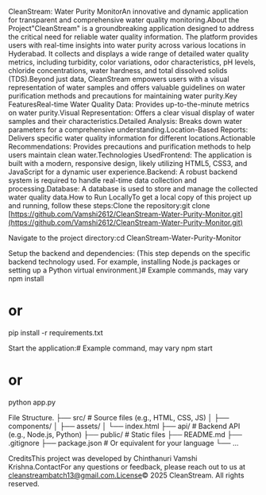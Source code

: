 CleanStream: Water Purity MonitorAn innovative and dynamic application for transparent and comprehensive water quality monitoring.About the Project"CleanStream" is a groundbreaking application designed to address the critical need for reliable water quality information. The platform provides users with real-time insights into water purity across various locations in Hyderabad. It collects and displays a wide range of detailed water quality metrics, including turbidity, color variations, odor characteristics, pH levels, chloride concentrations, water hardness, and total dissolved solids (TDS).Beyond just data, CleanStream empowers users with a visual representation of water samples and offers valuable guidelines on water purification methods and precautions for maintaining water purity.Key FeaturesReal-time Water Quality Data: Provides up-to-the-minute metrics on water purity.Visual Representation: Offers a clear visual display of water samples and their characteristics.Detailed Analysis: Breaks down water parameters for a comprehensive understanding.Location-Based Reports: Delivers specific water quality information for different locations.Actionable Recommendations: Provides precautions and purification methods to help users maintain clean water.Technologies UsedFrontend: The application is built with a modern, responsive design, likely utilizing HTML5, CSS3, and JavaScript for a dynamic user experience.Backend: A robust backend system is required to handle real-time data collection and processing.Database: A database is used to store and manage the collected water quality data.How to Run LocallyTo get a local copy of this project up and running, follow these steps:Clone the repository:git clone [https://github.com/Vamshi2612/CleanStream-Water-Purity-Monitor.git](https://github.com/Vamshi2612/CleanStream-Water-Purity-Monitor.git)



Navigate to the project directory:cd CleanStream-Water-Purity-Monitor


Setup the backend and dependencies: (This step depends on the specific backend technology used. For example, installing Node.js packages or setting up a Python virtual environment.)# Example commands, may vary
npm install
# or
pip install -r requirements.txt



Start the application:# Example command, may vary
npm start
# or
python app.py



File Structure.
├── src/                  # Source files (e.g., HTML, CSS, JS)
│   ├── components/
│   ├── assets/
│   └── index.html
├── api/                  # Backend API (e.g., Node.js, Python)
├── public/               # Static files
├── README.md
├── .gitignore
├── package.json          # Or equivalent for your language
└── ...



CreditsThis project was developed by Chinthanuri Vamshi Krishna.ContactFor any questions or feedback, please reach out to us at cleanstreambatch13@gmail.com.License© 2025 CleanStream. All rights reserved.
